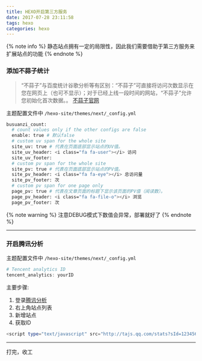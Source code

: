 ```yaml
---
title: HEXO开启第三方服务
date: 2017-07-28 23:11:58
tags: hexo
categories: hexo
---
```


{% note info %}
  静态站点拥有一定的局限性，因此我们需要借助于第三方服务来扩展站点的功能
{% endnote %}

<!-- more -->

### 添加不蒜子统计
> “不蒜子”与百度统计谷歌分析等有区别：“不蒜子”可直接将访问次数显示在您在网页上（也可不显示）；对于已经上线一段时间的网站，“不蒜子”允许您初始化首次数据。。
> [不蒜子官网](http://ibruce.info/2015/04/04/busuanzi/)

主题配置文件中
`/hexo-site/themes/next/_config.yml`
```bash
busuanzi_count:
  # count values only if the other configs are false
  enable: true # 默认false
  # custom uv span for the whole site
  site_uv: true # 代表在页面底部显示站点的UV值。
  site_uv_header: <i class="fa fa-user"></i> 访问
  site_uv_footer: 
  # custom pv span for the whole site
  site_pv: true # 代表在页面底部显示站点的PV值。
  site_pv_header: <i class="fa fa-eye"></i> 总访问量
  site_pv_footer: 次
  # custom pv span for one page only
  page_pv: true # 代表在文章页面的标题下显示该页面的PV值（阅读数）。
  page_pv_header: <i class="fa fa-file-o"></i> 浏览
  page_pv_footer: 次
```
{% note warning %}
注意DEBUG模式下数值会异常，部署就好了
{% endnote %}

----------
### 开启腾讯分析
主题配置文件中
`/hexo-site/themes/next/_config.yml`
```powershell
# Tencent analytics ID
tencent_analytics: yourID
```
主要步骤:
1. 登录[腾讯分析](ta.qq.com)
2. 右上角站点列表
3. 新增站点
4. 获取ID
```powershell
<script type="text/javascript" src="http://tajs.qq.com/stats?sId=1234567" charset="UTF-8"></script>
```


----------


打完，收工
